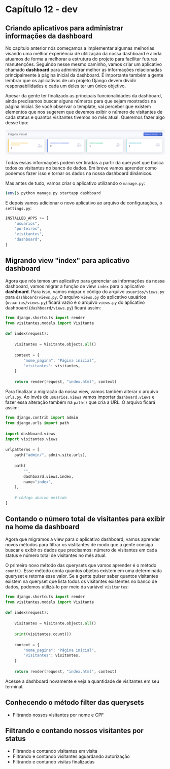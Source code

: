 # Capítulo 12 - dev

## Criando aplicativos para administrar informações da dashboard

No capítulo anterior nós começamos a implementar algumas melhorias visando uma melhor experiência de utilização da nossa dashboard e ainda atuamos de forma a melhorar a estrutura do projeto para facilitar futuras manutenções. Seguindo nesse mesmo caminho, vamos criar um aplicativo chamado **dashboard** para administrar melhor as informações relacionadas principalmente à página inicial da dashboard. É importante também a gente lembrar que os aplicativos de um projeto Django devem dividir responsabilidades e cada um deles ter um único objetivo. 

Apesar da gente ter finalizado as principais funcionalidades da dashboard, ainda precisamos buscar alguns números para que sejam mostrados na página inicial. Se você observar o template, vai perceber que existem elementos que nos sugerem que devemos exibir o número de visitantes de cada status e quantos visitantes tivemos no mês atual. Queremos fazer algo desse tipo:

![](../.gitbook/assets/screenshot_2020-04-08_12-21-52.png)

Todas essas informações podem ser tiradas a partir da queryset que busca todos os visitantes no banco de dados. Em breve vamos aprender como podemos fazer isso e tornar os dados na nossa dashboard dinâmicos.

Mas antes de tudo, vamos criar o aplicativo utilizando o `manage.py`:

```bash
(env)$ python manage.py startapp dashboard
```

E depois vamos adicionar o novo aplicativo ao arquivo de configurações, o `settings.py`:

```python
INSTALLED_APPS += [
    "usuarios",
    "porteiros",
    "visitantes",
    "dashboard",
]
```

## Migrando view "index" para aplicativo dashboard

Agora que nós temos um aplicativo para gerenciar as informações da nossa dashboard, vamos migrar a função de view `index` para o aplicativo **dashboard**. Para isso, vamos migrar o código do arquivo `usuarios/views.py` para `dashboard/views.py`. O arquivo `views.py` do aplicativo usuários \(`usuarios/views.py`\) ficará vazio e o arquivo `views.py` do aplicativo dashboard \(`dashboard/views.py`\) ficará assim:

```python
from django.shortcuts import render
from visitantes.models import Visitante

def index(request):
    
    visitantes = Visitante.objects.all()
    
    context = {
        "nome_pagina": "Página inicial",
        "visitantes": visitantes,
    }
    
    return render(request, "index.html", context)
```

Para finalizar a migração da nossa view, vamos também alterar o arquivo `urls.py`. Ao invés de `usuarios.views` vamos importar `dashboard.views` e fazer essa alteração também na `path()` que cria a URL. O arquivo ficará assim:

```python
from django.contrib import admin
from django.urls import path

import dashboard.views
import visitantes.views

urlpatterns = [
    path("admin/", admin.site.urls),

    path(
        "",
        dashboard.views.index,
        name="index",
    ),
    
    # código abaixo omitido
]
```

## Contando o número total de visitantes para exibir na home da dashboard

Agora que migramos a view para o aplicativo dashboard, vamos aprender novos métodos para filtrar os vistitantes de modo que a gente consiga buscar e exibir os dados que precisamos: número de visitantes em cada status e número total de visitantes no mês atual.

O primeiro novo método das querysets que vamos aprender é o método `count()`. Esse método conta quantos objetos existem em uma determinada queryset e retorna esse valor. Se a gente quiser saber quantos visitantes existem na queryset que lista todos os visitantes existentes no banco de dados, podemos utilizá-lo por meio da variável `visitantes`:

```python
from django.shortcuts import render
from visitantes.models import Visitante

def index(request):
    
    visitantes = Visitante.objects.all()

    print(visitantes.count())
    
    context = {
        "nome_pagina": "Página inicial",
        "visitantes": visitantes,
    }
    
    return render(request, "index.html", context)
```

Acesse a dashboard novamente e veja a quantidade de visitantes em seu terminal.

## Conhecendo o método filter das querysets

* Filtrando nossos visitantes por nome e CPF

## Filtrando e contando nossos visitantes por status

* Filtrando e contando visitantes em visita
* Filtrando e contando visitantes aguardando autorização
* Filtrando e contando visitas finalizadas

